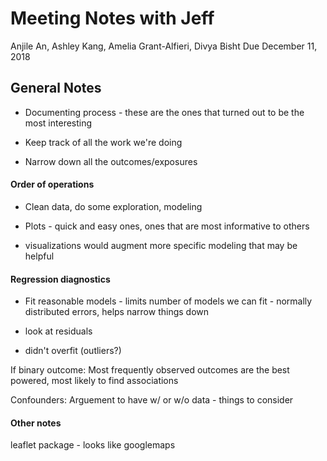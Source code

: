 Meeting Notes with Jeff
================
Anjile An, Ashley Kang, Amelia Grant-Alfieri, Divya Bisht
Due December 11, 2018

General Notes
-------------

-   Documenting process - these are the ones that turned out to be the most interesting

-   Keep track of all the work we're doing

-   Narrow down all the outcomes/exposures

#### Order of operations

-   Clean data, do some exploration, modeling

-   Plots - quick and easy ones, ones that are most informative to others
-   visualizations would augment more specific modeling that may be helpful

#### Regression diagnostics

-   Fit reasonable models - limits number of models we can fit - normally distributed errors, helps narrow things down

-   look at residuals

-   didn't overfit (outliers?)

If binary outcome: Most frequently observed outcomes are the best powered, most likely to find associations

Confounders: Arguement to have w/ or w/o data - things to consider

#### Other notes

leaflet package - looks like googlemaps
